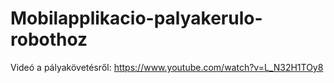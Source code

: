 ﻿# Mobilapplikacio-palyakerulo-robothoz
 
Videó a pályakövetésről: https://www.youtube.com/watch?v=L_N32H1TOy8
